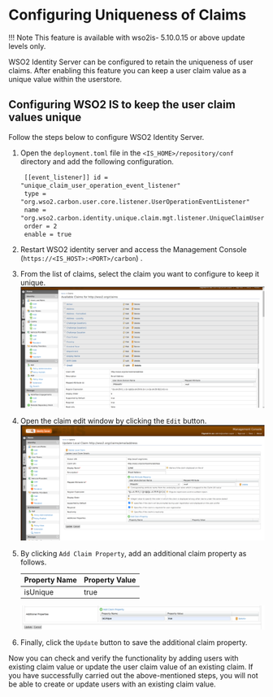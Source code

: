 # Configuring Uniqueness of Claims

!!! Note
    This feature is available with wso2is- 5.10.0.15 or above update levels only.

WSO2 Identity Server can be configured to retain the uniqueness of user claims.
After enabling this feature you can keep a user claim value as a unique value within the userstore.

## Configuring WSO2 IS to keep the user claim values unique

Follow the steps below to configure WSO2 Identity Server.

1.	Open the `deployment.toml` file in the `<IS_HOME>/repository/conf` directory and add the following configuration.
      
      ```
       [[event_listener]] id = "unique_claim_user_operation_event_listener" 
       type = "org.wso2.carbon.user.core.listener.UserOperationEventListener"
       name = "org.wso2.carbon.identity.unique.claim.mgt.listener.UniqueClaimUserOperationEventListener" 
       order = 2 
       enable = true
      ```
2.	Restart WSO2 identity server and access the Management Console (`https://<IS_HOST>:<PORT>/carbon`) .

3.  From the list of claims, select the claim you want to configure to keep it unique.
    ![select-claim-from-list](../assets/img/learn/multi-attribute-login/select-claim-from-list.png)

4. Open the claim edit window by clicking the `Edit` button.
   ![claim-edite-window](../assets/img/learn/multi-attribute-login/claim-edite-window.png)

5. By clicking `Add Claim Property`, add an additional claim property as follows.
   <table>
   <thead>
   <tr class="header">
   <th>Property Name</th>
   <th>Property Value</th>
   </tr>
   </thead>
   <tbody>
   <tr class="odd">
   <td>isUnique</td>
   <td>true</td>
   </tr>
   </tbody>
   </table>

   ![additional-claim-properties](../assets/img/learn/multi-attribute-login/additional-claim-properties.png)

6. Finally, click the `Update` button to save the additional claim property.

Now you can check and verify the functionality by adding users with existing claim value or update the user claim value of an existing claim.
If you have successfully carried out the above-mentioned steps, you will not be able to create or update users with an existing claim value.
